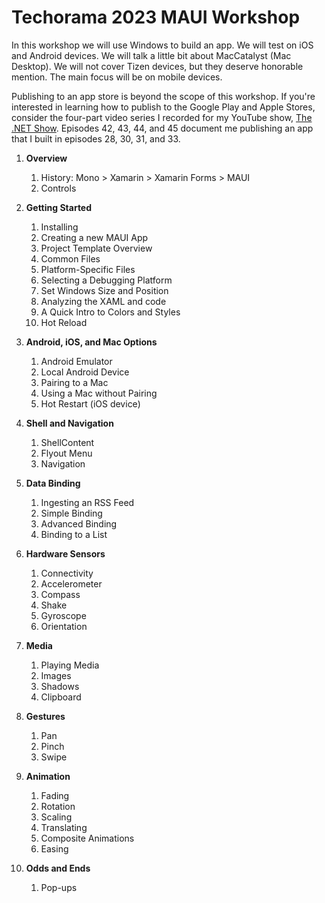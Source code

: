 # Techorama 2023 MAUI Workshop

In this workshop we will use Windows to build an app. We will test on iOS and Android devices. We will talk a little bit about MacCatalyst (Mac Desktop). We will not cover Tizen devices, but they deserve honorable mention. The main focus will be on mobile devices.

Publishing to an app store is beyond the scope of this workshop. If you're interested in learning how to publish to the Google Play and Apple Stores, consider the four-part video series I recorded for my YouTube show, [The .NET Show](https://www.thedotnetshow.com/). Episodes 42, 43, 44, and 45 document me publishing an app that I built in episodes 28, 30, 31, and 33.

1. **Overview**
   1. History: Mono > Xamarin > Xamarin Forms > MAUI
   1. Controls
2. **Getting Started**
   1. Installing
   2. Creating a new MAUI App
   3. Project Template Overview
   4. Common Files
   5. Platform-Specific Files
   6. Selecting a Debugging Platform
   7. Set Windows Size and Position
   8. Analyzing the XAML and code
   9. A Quick Intro to Colors and Styles
   10. Hot Reload
3. **Android, iOS, and Mac Options**
   1. Android Emulator
   2. Local Android Device
   3. Pairing to a Mac
   4. Using a Mac without Pairing
   5. Hot Restart (iOS device)
4. **Shell and Navigation**
   1. ShellContent
   2. Flyout Menu
   3. Navigation
5. **Data Binding**

   1. Ingesting an RSS Feed
   2. Simple Binding
   3. Advanced Binding
   4. Binding to a List
6. **Hardware Sensors**
   1. Connectivity
   3. Accelerometer
   4. Compass
   6. Shake
   7. Gyroscope
   8. Orientation
7. **Media**

   1. Playing Media
   2. Images
   3. Shadows
   4. Clipboard
8. **Gestures**
   1. Pan
   2. Pinch
   3. Swipe
9. **Animation**
   1. Fading
   2. Rotation
   3. Scaling
   4. Translating
   5. Composite Animations
   6. Easing
10. **Odds and Ends**
    1. Pop-ups

